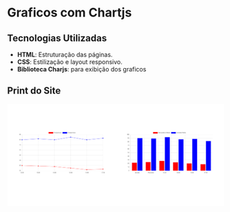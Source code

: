 # Graficos com Chartjs

## Tecnologias Utilizadas
- **HTML**: Estruturação das páginas.
- **CSS**: Estilização e layout responsivo.
- **Biblioteca Charjs**: para exibição dos graficos

## Print do Site
![image](./printChartjs.png)


